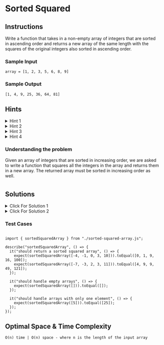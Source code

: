 # Sorted Squared

## Instructions

Write a function that takes in a non-empty array of integers that are sorted in ascending order and returns a new array of the same length with the squares of the original integers also sorted in ascending order.

### Sample Input

```JS
array = [1, 2, 3, 5, 6, 8, 9]

```

### Sample Output

```
[1, 4, 9, 25, 36, 64, 81]
```

## Hints

<details>
  <summary>Hint 1</summary>
While the integers in the input array are sorted in increasing order, their squares won't necessarily be as well, because of the possible presence of negative numbers.

</details>

<details>
  <summary>Hint 2</summary>
Traverse the array value by value, square each value, and insert the squares into an output array. Then, sort the output array before returning it. Is this the optimal solution?

</details>

<details>
  <summary>Hint 3</summary>
  To reduce the time complexity of the algorithm mentioned in Hint #2, you need to avoid sorting the ouput array. To do this, as you square the values of the input array, try to directly insert them into their correct position in the output array.

</details>

<details>
  <summary>Hint 4</summary>
Use two pointers to keep track of the smallest and largest values in the input array. Compare the absolute values of these smallest and largest values, square the larger absolute value, and place the square at the end of the output array, filling it up from right to left. Move the pointers accordingly, and repeat this process until the output array is filled.

</details>

### Understanding the problem

Given an array of integers that are sorted in increasing order, we are asked to write a function that squares all the integers in the array and returns them in a new array. The returned array must be sorted in increasing order as well.

#

## Solutions

<details>
  <summary>Click For Solution 1</summary>

#### Approach 1

- A new, empty array called result is created.
- The original array (array) is iterated over using a for loop.
- In each iteration, the square of the current element is calculated and added to the result array.
  -A simple sorting algorithm (bubble sort in this case) is implemented to sort the result array in place.
- The sorted result array is returned.

```JS
// Write your code here.
function sortedSquaredArray(array) {
  const result = [];
  for (let i = 0; i < array.length; i++) {
    result.push(array[i] * array[i]);
  }
  // Ordenamiento burbuja (simple, para el ejemplo)
  for (let i = 0; i < result.length - 1; i++) {
    for (let j = 0; j < result.length - i - 1; j++) {
      if (result[j] > result[j + 1]) {
        // Intercambiar elementos
        const temp = result[j];
        result[j] = result[j + 1];
        result[j + 1] = temp;
      }
    }
  }
  return result;
}
// Do not edit the line below.
```

</details>

<details>
  <summary>Click For Solution 2</summary>

```JS
// Write your code here.
const sortedSquaredArray = (array) =>
  array.map((s) => s * s).sort((a, b) => a - b);
// Do not edit the line below.
```

#### Approach 2

This function takes an array of numbers as input and returns a new array with the squares of those numbers sorted in ascending order. It uses a concise approach leveraging JavaScript's higher-order functions map and sort.

#### Explanation:

- array.map((s) => s \* s):

- The map() method iterates over each element (s) in the input array.
  For each element, it calculates the square (s \* s) and creates a new array containing these squared values.
  .sort((a, b) => a - b):

- The sort() method is chained to the result of map(). It sorts the array of squared values in ascending order.
- The (a, b) => a - b function is a comparison function provided to sort(). - It defines the sorting order:
  If a - b is negative, a comes before b.
  If a - b is positive, a comes after b.
  If a - b is zero, a and b are considered equal for sorting.

</details>

### Test Cases

```JS

import { sortedSquaredArray } from "./sorted-squared-array.js";

describe("sortedSquaredArray", () => {
  it("should return a sorted squared array", () => {
    expect(sortedSquaredArray([-4, -1, 0, 3, 10])).toEqual([0, 1, 9, 16, 100]);
    expect(sortedSquaredArray([-7, -3, 2, 3, 11])).toEqual([4, 9, 9, 49, 121]);
  });

  it("should handle empty arrays", () => {
    expect(sortedSquaredArray([])).toEqual([]);
  });

  it("should handle arrays with only one element", () => {
    expect(sortedSquaredArray([5])).toEqual([25]);
  });
});
```

## Optimal Space & Time Complexity

```
O(n) time | O(n) space - where n is the length of the input array
```

